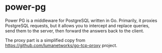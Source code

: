 # power-pg
Power PG is a middleware for PostgreSQL written in Go. Primarily, it proxies PostgreSQL requests, but it allows you to intercept and replace queries, send them to the server, then forward the answers back to the client.

The proxy part is a simplified copy from https://github.com/lumanetworks/go-tcp-proxy project.
